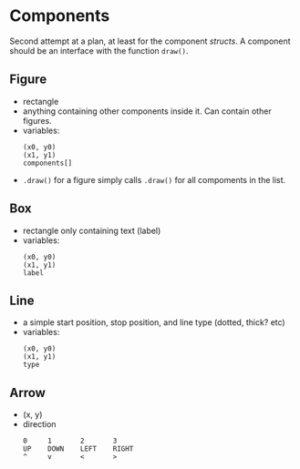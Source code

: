 # Components
Second attempt at a plan, at least for the component *structs*. A component
should be an interface with the function `draw()`. 

## Figure
- rectangle 
- anything containing other components inside it. Can contain other figures.
- variables:
  ```
  (x0, y0)
  (x1, y1)
  components[]
  ```
- `.draw()` for a figure simply calls `.draw()` for all compoments in the list.

## Box
- rectangle only containing text (label)
- variables:
  ```
  (x0, y0)
  (x1, y1)
  label
  ```

## Line
- a simple start position, stop position, and line type (dotted, thick? etc)
- variables:
  ```
  (x0, y0)
  (x1, y1)
  type  
  ```

## Arrow
- (x, y)
- direction 
  ```
  0     1       2       3
  UP    DOWN    LEFT    RIGHT
  ^     v       <       >
  ```
